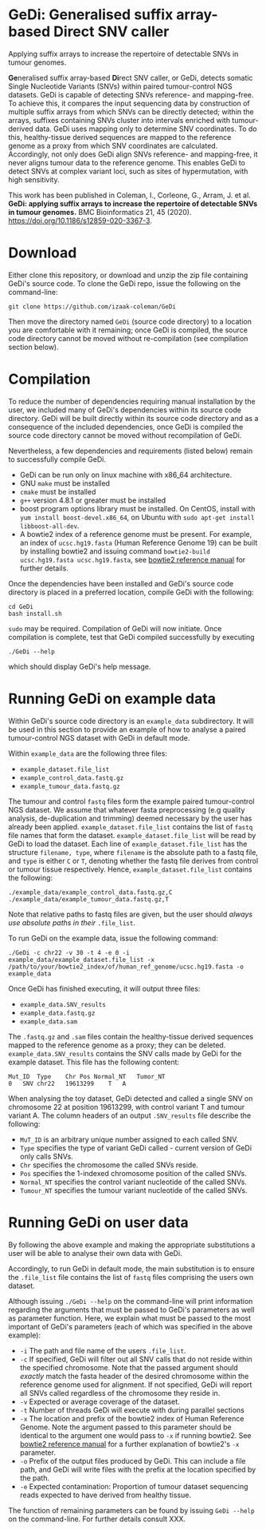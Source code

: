 # GeDi: Generalised suffix array-based Direct SNV caller

Applying suffix arrays to increase the repertoire of detectable SNVs 
in tumour genomes.

**Ge**neralised suffix array-based **Di**rect SNV caller, or GeDi,
detects somatic Single Nucleotide Variants (SNVs) within paired tumour-control
NGS datasets. GeDi is capable of detecting SNVs reference- and mapping-free.
To achieve this, it compares the input sequencing data by
construction of multiple suffix arrays from which SNVs can be directly detected;
within the arrays, suffixes containing SNVs cluster into intervals enriched with
tumour-derived data. GeDi uses mapping only to determine SNV coordinates.
To do this, healthy-tissue derived sequences are mapped to the reference
genome as a proxy from which SNV coordinates are calculated. Accordingly,
not only does GeDi align SNVs reference- and mapping-free, it never
aligns tumour data to the reference genome. This enables GeDi
to detect SNVs at complex variant loci, such as sites of hypermutation,
with high sensitivity.

This work has been published in Coleman, I., Corleone, G., Arram, J. et al. **GeDi: applying suffix arrays to increase the repertoire of detectable SNVs in tumour genomes.** BMC Bioinformatics 21, 45 (2020). https://doi.org/10.1186/s12859-020-3367-3.


# Download
Either clone this repository, or download and unzip the zip file containing 
GeDi's source code. To clone the GeDi repo, issue the following on the command-line:

```
git clone https://github.com/izaak-coleman/GeDi
```
Then move the directory named `GeDi` (source code directory) 
to a location you are comfortable with it remaining; 
once GeDi is compiled, the source code directory cannot be moved 
without re-compilation (see compilation section below).


# Compilation
To reduce the number of dependencies requiring manual installation by the user, 
we included many of GeDi's dependencies within its source code directory. 
GeDi will be built directly within its source code directory and as a consequence of
the included dependencies, once GeDi is compiled the source code directory cannot
be moved without recompilation of GeDi. 

Nevertheless, a few dependencies and requirements (listed below)
remain to successfully compile GeDi.
  - GeDi can be run only on linux machine with x86\_64 architecture. 
  - GNU `make` must be installed 
  - `cmake` must be installed
  - `g++` version 4.8.1 or greater must be installed 
  - boost program options library must be installed. On CentOS, install with `yum install
  boost-devel.x86_64`, on Ubuntu with `sudo apt-get install libboost-all-dev`.
  - A bowtie2 index of a reference genome must be present. For example, an index
  of `ucsc.hg19.fasta` (Human Reference Genome 19) can be built by installing 
  bowtie2 and issuing command `bowtie2-build
  ucsc.hg19.fasta ucsc.hg19.fasta`, see 
  [bowtie2 reference manual](http://bowtie-bio.sourceforge.net/bowtie2/manual.shtml)
  for further details.

Once the dependencies have been installed and GeDi's source code
directory is placed in a preferred location, compile GeDi with the following:
```
cd GeDi
bash install.sh
```
`sudo` may be required. Compilation of GeDi will now initiate. Once compilation is complete,
test that GeDi compiled successfully by executing
```
./GeDi --help
```
which should display GeDi's help message.


# Running GeDi on example data

Within GeDi's source code directory is an `example_data` subdirectory.
It will be used in this section to provide an example of how to analyse a paired
tumour-control NGS dataset with GeDi in default mode. 

Within `example_data` are the following three files:
  - `example_dataset.file_list`
  - `example_control_data.fastq.gz`
  - `example_tumour_data.fastq.gz`

The tumour and control `fastq` files form the example paired tumour-control
NGS dataset. We assume that whatever fasta preprocessing (e.g quality analysis,
de-duplication and trimming) deemed necessary by the user has already been applied. 
`example_dataset.file_list` contains the list of `fastq` file names
that form the dataset. `example_dataset.file_list` will be read by GeDi to 
load the dataset. Each line of `example_dataset.file_list` has the structure `filename, type`, where `filename`
is the absolute path to a fastq file, and `type` is either `C` or `T`, denoting
whether the fastq file derives from control or tumour tissue respectively.
Hence, `example_dataset.file_list` contains the following:
```
./example_data/example_control_data.fastq.gz,C
./example_data/example_tumour_data.fastq.gz,T
```
Note that relative paths to fastq files are given, but the user
should *always use absolute paths in their* `.file_list`.

To run GeDi on the example data, issue the following command:
```
./GeDi -c chr22 -v 30 -t 4 -e 0 -i example_data/example_dataset.file_list -x /path/to/your/bowtie2_index/of/human_ref_genome/ucsc.hg19.fasta -o example_data
```
Once GeDi has finished executing, it will output three files:
 - `example_data.SNV_results`
 - `example_data.fastq.gz`
 - `example_data.sam`

The `.fastq.gz` and `.sam` files contain the healthy-tissue derived sequences
mapped to the reference genome as a proxy; they can be deleted. 
`example_data.SNV_results` contains the SNV calls made
by GeDi for the example dataset. This file has the following content:
```
Mut_ID	Type	Chr	Pos	Normal_NT	Tumor_NT
0	SNV	chr22	19613299	T	A

```
When analysing the toy dataset, GeDi detected and called a single SNV on
chromosome 22 at position 19613299, with control variant T and tumour variant
A. The column headers of an output `.SNV_results` file describe the following:
  - `MuT_ID` is an arbitrary unique number assigned to each called SNV.
  - `Type` specifies the type of variant GeDi called - current version of GeDi only calls SNVs.
  - `Chr` specifies the chromosome the called SNVs reside.
  - `Pos` specifies the 1-indexed chromosome position of the called SNVs.
  - `Normal_NT` specifies the control variant nucleotide of the called SNVs.
  - `Tumour_NT` specifies the tumour variant nucleotide of the called SNVs.

# Running GeDi on user data
By following the above example and making the appropriate substitutions
a user will be able to analyse their own data with GeDi.

Accordingly, to run GeDi in default mode, the main substitution is to ensure
the `.file_list` file contains the list of `fastq` files comprising
the users own dataset.

Although issuing `./GeDi --help` on the command-line will print information
regarding the arguments that must be passed to GeDi's parameters as well
as parameter function. Here, we explain what must be passed to the most important of GeDi's
parameters (each of which was specified in the above example):
 - `-i` The path and file name of the users `.file_list`.
 - `-c` If specified, GeDi will filter out all SNV calls that do not
        reside within the specified chromosome. Note that the passed argument
        should *exactly* match the fasta header of the desired chromosome 
        within the reference genome used for alignment. If not specified, GeDi will report
        all SNVs called regardless of the chromosome they reside in.
 - `-v` Expected or average coverage of the dataset.
 - `-t` Number of threads GeDi will execute with during parallel sections
 - `-x` The location and prefix of the bowtie2 index of Human Reference Genome.
        Note the argument passed to this parameter should be identical to the
        argument one would pass to `-x` if running bowtie2. See
        [bowtie2 reference manual](http://bowtie-bio.sourceforge.net/bowtie2/manual.shtml) 
        for a further explanation of bowtie2's `-x` parameter.
 - `-o` Prefix of the output files produced by GeDi. This can include a file
        path, and GeDi will write files with the prefix at the location
        specified by the path.
 - `-e` Expected contamination: Proportion of tumour dataset sequencing reads
        expected to have derived from healthy tissue.

The function of remaining parameters can be found by issuing `GeDi --help` on
the command-line. For further details consult XXX.
